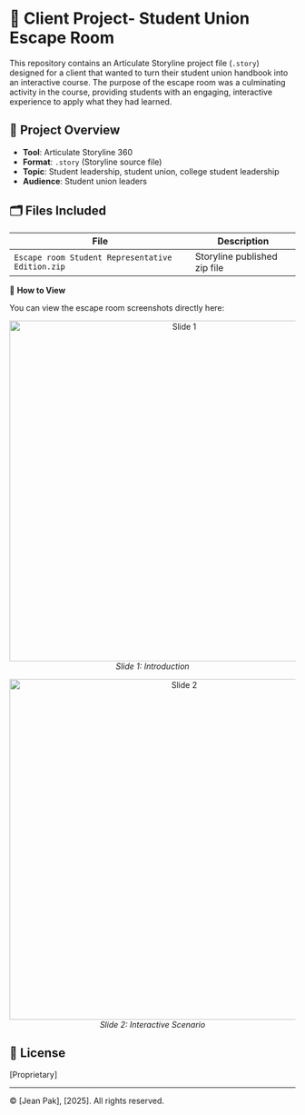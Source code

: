 # 📘 Client Project- Student Union Escape Room

This repository contains an Articulate Storyline project file (`.story`) designed for a client that wanted to turn their student union handbook into an interactive course. The purpose of the escape room was a culminating activity in the course, providing students with an engaging, interactive experience to apply what they had learned.

## 🧠 Project Overview

- **Tool**: Articulate Storyline 360
- **Format**: `.story` (Storyline source file)
- **Topic**: Student leadership, student union, college student leadership
- **Audience**: Student union leaders

## 🗂️ Files Included

| File | Description |
|------|-------------|
| `Escape room Student Representative Edition.zip` | Storyline published zip file |

🚀 **How to View**

You can view the escape room screenshots directly here:
<p align="center"> <img src="images/slide1.png" alt="Slide 1" width="600"><br> <em>Slide 1: Introduction</em> </p> <p align="center"> <img src="images/slide2.png" alt="Slide 2" width="600"><br> <em>Slide 2: Interactive Scenario</em> </p>

## 📄 License

[Proprietary]

---

© [Jean Pak], [2025]. All rights reserved.

